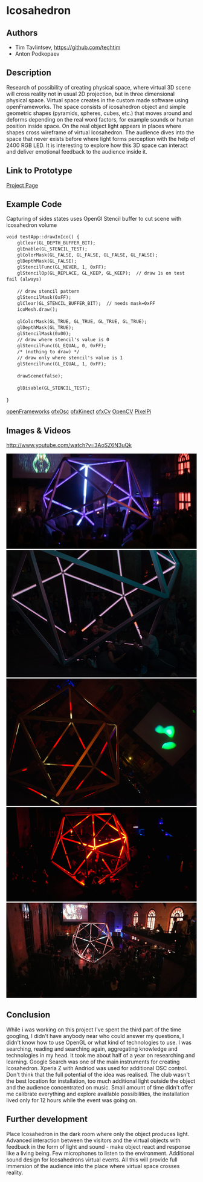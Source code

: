 # Icosahedron

## Authors
- Tim Tavlintsev, https://github.com/techtim
- Anton Podkopaev

## Description
Research of possibility of creating physical space, where virtual 3D scene will cross reality not in usual 2D projection, but in three dimensional physical space. Virtual space creates in the custom made software using openFrameworks. The space consists of icosahedron object and simple geometric shapes (pyramids, spheres, cubes, etc.) that moves around and deforms depending on the real word factors, for example sounds or human position inside space. On the real object light appears in places where shapes cross wireframe of virtual Icosahedron. The audience dives into the space that never exists before where light forms perception with the help of 2400 RGB LED. It is interesting to explore how this 3D space can interact and deliver emotional feedback to the audience inside it.

## Link to Prototype
[Project Page](http://tvl.io/project/projecticosahedron "Project Page")

## Example Code
Capturing of sides states uses OpenGl Stencil buffer to cut scene with icosahedron volume
```
void testApp::drawInIco() {
    glClear(GL_DEPTH_BUFFER_BIT);
    glEnable(GL_STENCIL_TEST);
    glColorMask(GL_FALSE, GL_FALSE, GL_FALSE, GL_FALSE);
    glDepthMask(GL_FALSE);
    glStencilFunc(GL_NEVER, 1, 0xFF);
    glStencilOp(GL_REPLACE, GL_KEEP, GL_KEEP);  // draw 1s on test fail (always)
    
    // draw stencil pattern
    glStencilMask(0xFF);
    glClear(GL_STENCIL_BUFFER_BIT);  // needs mask=0xFF
    icoMesh.draw();
    
    glColorMask(GL_TRUE, GL_TRUE, GL_TRUE, GL_TRUE);
    glDepthMask(GL_TRUE);
    glStencilMask(0x00);
    // draw where stencil's value is 0
    glStencilFunc(GL_EQUAL, 0, 0xFF);
    /* (nothing to draw) */
    // draw only where stencil's value is 1
    glStencilFunc(GL_EQUAL, 1, 0xFF);
    
    drawScene(false);
    
    glDisable(GL_STENCIL_TEST);
    
}
```

[openFrameworks](https://github.com/openframeworks/openFrameworks "openFrameworks")
[ofxOsc](https://github.com/roxlu/ofxOsc "ofxOsc")
[ofxKinect](https://github.com/ofTheo/ofxKinect‎ "ofxKinect‎")
[ofxCv](https://github.com/kylemcdonald/ofxCv "ofxCv")
[OpenCV](https://github.com/Itseez/opencv "OpenCV")
[PixelPi](https://github.com/scottjgibson/PixelPi "PixelPi")

## Images & Videos

http://www.youtube.com/watch?v=3AoSZ6N3uQk

![People inside](project_images/ico-hand.jpg?raw=true "People dancing inside")
![People siting](project_images/ico-people.jpg?raw=true "People sitting inside")
![Icosahedron on dancefloor](project_images/ico-red-white.jpg?raw=true "Icosahedron on dancefloor")
![Man standing in light](project_images/ico-orange.jpg?raw=true "Man standing in light")
![People around](project_images/ico-AUX.jpg?raw=true "People around")

## Conclusion
While i was working on this project I've spent the third part of the time googling, I didn't have anybody near who could answer my questions, I didn't know how to use OpenGL or what kind of technologies to use. I was searching, reading and searching again, aggregating knowledge and technologies in my head. It took me about half of a year on researching and learning. Google Search was one of the main instruments for creating Icosahedron. Xperia Z with Andriod was used for additional OSC control. Don't think that the full potential of the idea was realised. The club wasn't the best location for installation, too much additional light outside the object and the audience concentrated on music. Small amount of time didn't offer me calibrate everything and explore available possibilities, the installation lived only for 12 hours while the event was going on.

## Further development
Place Icosahedron in the dark room where only the object produces light.
Advanced interaction between the visitors and the virtual objects with feedback in the form of light and sound - make object react and response like a living being.
Few microphones to listen to the environment.
Additional sound design for Icosahedrons virtual events.
All this will provide full immersion of the audience into the place where virtual space crosses reality.
